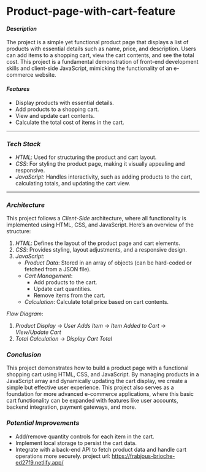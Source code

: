 # Product-page-with-cart-feature
#### *Description*
The project is a simple yet functional product page that displays a list of products with essential details such as name, price, and description. Users can add items to a shopping cart, view the cart contents, and see the total cost. This project is a fundamental demonstration of front-end development skills and client-side JavaScript, mimicking the functionality of an e-commerce website.

#### *Features*
- Display products with essential details.
- Add products to a shopping cart.
- View and update cart contents.
- Calculate the total cost of items in the cart.

---

### *Tech Stack*
- *HTML*: Used for structuring the product and cart layout.
- *CSS*: For styling the product page, making it visually appealing and responsive.
- *JavaScript*: Handles interactivity, such as adding products to the cart, calculating totals, and updating the cart view.

---

### *Architecture*

This project follows a *Client-Side* architecture, where all functionality is implemented using HTML, CSS, and JavaScript. Here’s an overview of the structure:

1. *HTML*: Defines the layout of the product page and cart elements.
2. *CSS*: Provides styling, layout adjustments, and a responsive design.
3. *JavaScript*:
   - *Product Data*: Stored in an array of objects (can be hard-coded or fetched from a JSON file).
   - *Cart Management*:
     - Add products to the cart.
     - Update cart quantities.
     - Remove items from the cart.
   - *Calculation*: Calculate total price based on cart contents.

*Flow Diagram*:
1. *Product Display* → *User Adds Item* → *Item Added to Cart* → *View/Update Cart*
2. *Total Calculation* → *Display Cart Total*

### *Conclusion*

This project demonstrates how to build a product page with a functional shopping cart using HTML, CSS, and JavaScript. By managing products in a JavaScript array and dynamically updating the cart display, we create a simple but effective user experience. This project also serves as a foundation for more advanced e-commerce applications, where this basic cart functionality can be expanded with features like user accounts, backend integration, payment gateways, and more. 

### *Potential Improvements*
- Add/remove quantity controls for each item in the cart.
- Implement local storage to persist the cart data.
- Integrate with a back-end API to fetch product data and handle cart operations more securely.
project url: https://frabjous-brioche-ed27f9.netlify.app/
